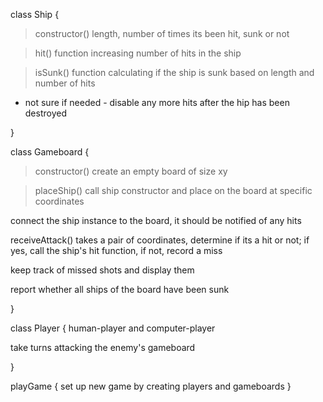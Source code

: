 class Ship {

> constructor() length, number of times its been hit, sunk or not

> hit() function increasing number of hits in the ship

> isSunk() function calculating if the ship is sunk based on length and number of hits

- not sure if needed - disable any more hits after the hip has been destroyed

}

class Gameboard {
> constructor() create an empty board of size xy

> placeShip() call ship constructor and place on the board at specific coordinates

connect the ship instance to the board, it should be notified of any hits

receiveAttack() takes a pair of coordinates, determine if its a hit or not; if yes, call the ship's hit function, if not, record a miss

keep track of missed shots and display them

report whether all ships of the board have been sunk

}

class Player {
human-player and computer-player

take turns attacking the enemy's gameboard

}

playGame {
set up new game by creating players and gameboards
}
